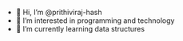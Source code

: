 - 👋 Hi, I’m @prithiviraj-hash
- 👀 I’m interested in programming and technology
- 🌱 I’m currently learning data structures
 
 
 



<!---
prithiviraj-hash/prithiviraj-hash is a ✨ special ✨ repository because its `README.md` (this file) appears on your GitHub profile.
You can click the Preview link to take a look at your changes.
--->
